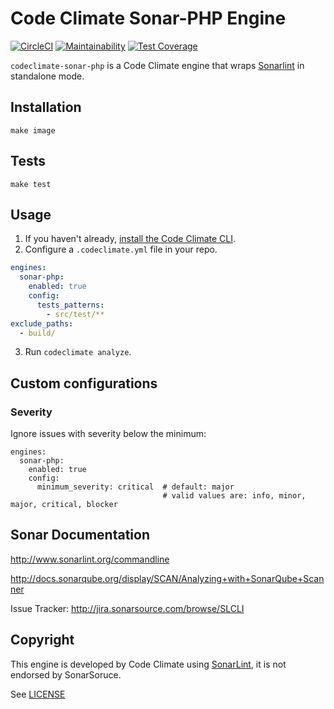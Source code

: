 # Code Climate Sonar-PHP Engine

[![CircleCI](https://circleci.com/gh/codeclimate/codeclimate-sonar-php.svg?style=svg&circle-token=72a9e9a49dc6a8653be6a69321012fe1d84abc3d)](https://circleci.com/gh/codeclimate/codeclimate-sonar-php)
[![Maintainability](https://api.codeclimate.com/v1/badges/2bdcb2e92bbc0efb855b/maintainability)](https://codeclimate.com/github/codeclimate/codeclimate-sonar-php/maintainability)
[![Test Coverage](https://api.codeclimate.com/v1/badges/2bdcb2e92bbc0efb855b/test_coverage)](https://codeclimate.com/github/codeclimate/codeclimate-sonar-php/test_coverage)

`codeclimate-sonar-php` is a Code Climate engine that wraps [Sonarlint](http://www.sonarlint.org) in standalone mode.

## Installation
```
make image
```

## Tests
```
make test
```

## Usage

1. If you haven't already, [install the Code Climate CLI](https://github.com/codeclimate/codeclimate).
2. Configure a `.codeclimate.yml` file in your repo.
```yml
engines:
  sonar-php:
    enabled: true
    config:
      tests_patterns:
        - src/test/**
exclude_paths:
  - build/
```
3. Run `codeclimate analyze`.

## Custom configurations

### Severity
Ignore issues with severity below the minimum:
```
engines:
  sonar-php:
    enabled: true
    config:
      minimum_severity: critical  # default: major
                                  # valid values are: info, minor, major, critical, blocker
```

## Sonar Documentation

http://www.sonarlint.org/commandline

http://docs.sonarqube.org/display/SCAN/Analyzing+with+SonarQube+Scanner

Issue Tracker: http://jira.sonarsource.com/browse/SLCLI

## Copyright

This engine is developed by Code Climate using [SonarLint](http://www.sonarlint.org/commandline), it is not endorsed by SonarSoruce.

See [LICENSE](LICENSE)
